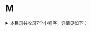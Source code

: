 # M
<details>
<summary>
本目录共收录7个小程序，详情见如下：
</summary>

- [MStand](https://quantumult.app/x/open-app/add-resource?remote-resource=%7B%22rewrite_remote%22%3A%20%5B%22https%3A%2F%2Fraw.githubusercontent.com%2Fzirawell%2FR-Store%2Fmain%2FRule%2FQuanX%2FAdblock%2FApplet%2FWechat%2FM%2FMStand%2Frewrite%2Fmstand.conf%2C%20tag%3DMStand%22%5D%7D)
- [MannerCoffee](https://quantumult.app/x/open-app/add-resource?remote-resource=%7B%22rewrite_remote%22%3A%20%5B%22https%3A%2F%2Fraw.githubusercontent.com%2Fzirawell%2FR-Store%2Fmain%2FRule%2FQuanX%2FAdblock%2FApplet%2FWechat%2FM%2FMannerCoffee%2Frewrite%2Fmanner.conf%2C%20tag%3DMannerCoffee%22%5D%7D)
- [猫眼电影](https://quantumult.app/x/open-app/add-resource?remote-resource=%7B%22filter_remote%22%3A%20%5B%22https%3A%2F%2Fraw.githubusercontent.com%2Fzirawell%2FR-Store%2Fmain%2FRule%2FQuanX%2FAdblock%2FApplet%2FWechat%2FM%2F%E7%8C%AB%E7%9C%BC%E7%94%B5%E5%BD%B1%2Ffilter%2Fmaoyan.list%2C%20tag%3D%E7%8C%AB%E7%9C%BC%E7%94%B5%E5%BD%B1%22%5D%2C%22rewrite_remote%22%3A%20%5B%22https%3A%2F%2Fraw.githubusercontent.com%2Fzirawell%2FR-Store%2Fmain%2FRule%2FQuanX%2FAdblock%2FApplet%2FWechat%2FM%2F%E7%8C%AB%E7%9C%BC%E7%94%B5%E5%BD%B1%2Frewrite%2Fmaoyan.conf%2C%20tag%3D%E7%8C%AB%E7%9C%BC%E7%94%B5%E5%BD%B1%22%5D%7D)
- [美团充电宝](https://quantumult.app/x/open-app/add-resource?remote-resource=%7B%22rewrite_remote%22%3A%20%5B%22https%3A%2F%2Fraw.githubusercontent.com%2Fzirawell%2FR-Store%2Fmain%2FRule%2FQuanX%2FAdblock%2FApplet%2FWechat%2FM%2F%E7%BE%8E%E5%9B%A2%E5%85%85%E7%94%B5%E5%AE%9D%2Frewrite%2Fmeituancdb.conf%2C%20tag%3D%E7%BE%8E%E5%9B%A2%E5%85%85%E7%94%B5%E5%AE%9D%22%5D%7D)
- [美柚](https://quantumult.app/x/open-app/add-resource?remote-resource=%7B%22rewrite_remote%22%3A%20%5B%22https%3A%2F%2Fraw.githubusercontent.com%2Fzirawell%2FR-Store%2Fmain%2FRule%2FQuanX%2FAdblock%2FApplet%2FWechat%2FM%2F%E7%BE%8E%E6%9F%9A%2Frewrite%2FseeYouYiMa.conf%2C%20tag%3D%E7%BE%8E%E6%9F%9A%22%5D%7D)
- [蜜雪冰城](https://quantumult.app/x/open-app/add-resource?remote-resource=%7B%22rewrite_remote%22%3A%20%5B%22https%3A%2F%2Fraw.githubusercontent.com%2Fzirawell%2FR-Store%2Fmain%2FRule%2FQuanX%2FAdblock%2FApplet%2FWechat%2FM%2F%E8%9C%9C%E9%9B%AA%E5%86%B0%E5%9F%8E%2Frewrite%2Fmxbc.conf%2C%20tag%3D%E8%9C%9C%E9%9B%AA%E5%86%B0%E5%9F%8E%22%5D%7D)
- [麦当劳](https://quantumult.app/x/open-app/add-resource?remote-resource=%7B%22rewrite_remote%22%3A%20%5B%22https%3A%2F%2Fraw.githubusercontent.com%2Fzirawell%2FR-Store%2Fmain%2FRule%2FQuanX%2FAdblock%2FApplet%2FWechat%2FM%2F%E9%BA%A6%E5%BD%93%E5%8A%B3%2Frewrite%2Fmcd.conf%2C%20tag%3D%E9%BA%A6%E5%BD%93%E5%8A%B3%22%5D%7D)

</details>